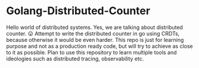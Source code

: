 # Golang-Distributed-Counter

Hello world of distributed systems. 
Yes, we are talking about distributed counter. 
😛 Attempt to write the distributed counter in go using CRDTs, because otherwise it would be even harder. 
This repo is just for learning purpose and not as a production ready code, but will try to achieve as close to it as possible. 
Plan to use this repository to learn multiple tools and ideologies such as distributed tracing, observability etc.
